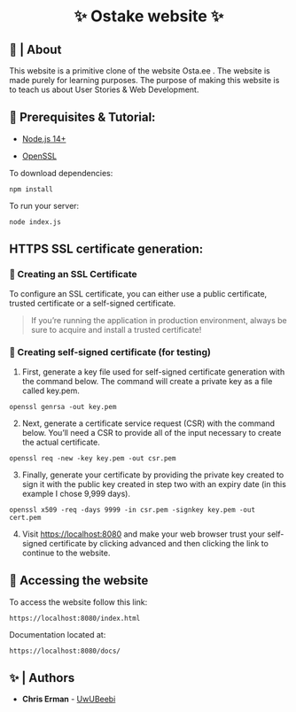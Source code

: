 <h1 align="center">✨ Ostake website ✨</h1>

## 📜 | About

This website is a primitive clone of the website Osta.ee . The website is made purely for learning purposes. The purpose of making this website is to teach us about User Stories & Web Development.

## 🚧 Prerequisites & Tutorial:

- [Node.js 14+](https://nodejs.org/en/download/)

- [OpenSSL](https://slproweb.com/products/Win32OpenSSL.html)

To download dependencies:
```
npm install
```

To run your server:
```
node index.js
```

## HTTPS SSL certificate generation:
### 📝 Creating an SSL Certificate
To configure an SSL certificate, you can either use a public certificate, trusted certificate or a self-signed certificate. 

> If you’re running the application in production environment, always be sure to acquire and install a trusted certificate!

### 📝 Creating self-signed certificate (for testing)
1. First, generate a key file used for self-signed certificate generation with the command below. The command will create a private key as a file called key.pem.
```
openssl genrsa -out key.pem
```

2. Next, generate a certificate service request (CSR) with the command below. You’ll need a CSR to provide all of the input necessary to create the actual certificate.
```
openssl req -new -key key.pem -out csr.pem
```

3. Finally, generate your certificate by providing the private key created to sign it with the public key created in step two with an expiry date (in this example I chose 9,999 days).
```
openssl x509 -req -days 9999 -in csr.pem -signkey key.pem -out cert.pem
```

4. Visit [https://localhost:8080](https://localhost:8080) and make your web browser trust your self-signed certificate by clicking advanced and then clicking the link to continue to the website.


## 💨 Accessing the website

To access the website follow this link:
```
https://localhost:8080/index.html
```

Documentation located at:
```
https://localhost:8080/docs/
```

## ✨ | Authors

* **Chris Erman** - [UwUBeebi](https://github.com/UwUBeebi)